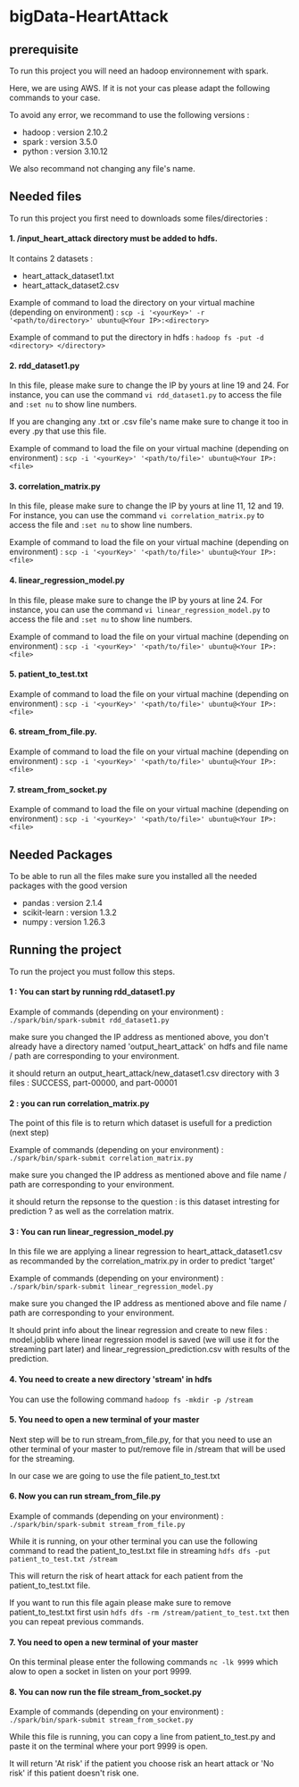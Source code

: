 # bigData-HeartAttack
## prerequisite
To run this project you will need an hadoop environnement with spark.

Here, we are using AWS. If it is not your cas please adapt the following commands to your case. 

To avoid any error, we recommand to use the following versions : 
- hadoop : version 2.10.2
- spark : version 3.5.0
- python : version 3.10.12

We also recommand not changing any file's name.

## Needed files 
To run this project you first need to downloads some files/directories :

#### 1. /input_heart_attack directory must be added to hdfs. 
It contains 2 datasets :
  - heart_attack_dataset1.txt
  - heart_attack_dataset2.csv

Example of command to load the directory on your virtual machine (depending on environment) : `scp -i '<yourKey>' -r '<path/to/directory>' ubuntu@<Your IP>:<directory>` 

Example of command to put the directory in hdfs :    `hadoop fs -put -d <directory> </directory>`       

#### 2. rdd_dataset1.py
  In this file, please make sure to change the IP by yours at line 19 and 24. For instance, you can use the command `vi rdd_dataset1.py` to access the file and `:set nu` to show line numbers.

  If you are changing any .txt or .csv file's name make sure to change it too in every .py that use this file. 

  Example of command to load the file on your virtual machine (depending on environment) : `scp -i '<yourKey>' '<path/to/file>' ubuntu@<Your IP>:<file>`
  
#### 3. correlation_matrix.py
  In this file, please make sure to change the IP by yours at line 11, 12 and 19. For instance, you can use the command `vi correlation_matrix.py` to access the file and `:set nu` to show line numbers.

  Example of command to load the file on your virtual machine (depending on environment) : `scp -i '<yourKey>' '<path/to/file>' ubuntu@<Your IP>:<file>`
  
#### 4. linear_regression_model.py
   In this file, please make sure to change the IP by yours at line 24. For instance, you can use the command `vi linear_regression_model.py` to access the file and `:set nu` to show line numbers.

   Example of command to load the file on your virtual machine (depending on environment) : `scp -i '<yourKey>' '<path/to/file>' ubuntu@<Your IP>:<file>`

#### 5. patient_to_test.txt
Example of command to load the file on your virtual machine (depending on environment) : `scp -i '<yourKey>' '<path/to/file>' ubuntu@<Your IP>:<file>`

#### 6. stream_from_file.py.
   Example of command to load the file on your virtual machine (depending on environment) : `scp -i '<yourKey>' '<path/to/file>' ubuntu@<Your IP>:<file>`

#### 7. stream_from_socket.py
   Example of command to load the file on your virtual machine (depending on environment) : `scp -i '<yourKey>' '<path/to/file>' ubuntu@<Your IP>:<file>`

## Needed Packages 
To be able to run all the files make sure you installed all the needed packages with the good version
* pandas : version 2.1.4
* scikit-learn : version 1.3.2  
* numpy : version 1.26.3

## Running the project
To run the project you must follow this steps.

#### 1 : You can start by running rdd_dataset1.py 
  Example of commands (depending on your environment) :    `./spark/bin/spark-submit rdd_dataset1.py `
  
  make sure you changed the IP address as mentioned above, you don't already have a directory named 'output_heart_attack' on hdfs and file name / path are corresponding to your environment.
  
  it should return an output_heart_attack/new_dataset1.csv directory with 3 files : SUCCESS, part-00000, and part-00001
  
#### 2 : you can run correlation_matrix.py 

  The point of this file is to return which dataset is usefull for a prediction (next step)

  Example of commands (depending on your environment) :    `./spark/bin/spark-submit correlation_matrix.py `
  
  make sure you changed the IP address as mentioned above and file name / path are corresponding to your environment.
  
  it should return the repsonse to the question : is this dataset intresting for prediction ? as well as the correlation matrix.

#### 3 : You can run linear_regression_model.py

  In this file we are applying a linear regression to heart_attack_dataset1.csv as recommanded by the correlation_matrix.py in order to predict 'target' 

  Example of commands (depending on your environment) :   `./spark/bin/spark-submit linear_regression_model.py `

  make sure you changed the IP address as mentioned above and file name / path are corresponding to your environment.

  It should print info about the linear regression and create to new files : model.joblib where linear regression model is saved (we will use it for the streaming part later) and linear_regression_prediction.csv with results of the prediction.

#### 4. You need to create a new directory 'stream' in hdfs 
  You can use the following command `hadoop fs -mkdir -p /stream`

#### 5. You need to open a new terminal of your master 
  Next step will be to run stream_from_file.py, for that you need to use an other terminal of your master to put/remove file in /stream that will be used for the streaming.

  In our case we are going to use the file patient_to_test.txt

#### 6. Now you can run stream_from_file.py
  Example of commands (depending on your environment) :   `./spark/bin/spark-submit stream_from_file.py`

  While it is running, on your other terminal you can use the following command to read the patient_to_test.txt file in streaming `hdfs dfs -put patient_to_test.txt /stream`

  This will return the risk of heart attack for each patient from the patient_to_test.txt file.

  If you want to run this file again please make sure to remove patient_to_test.txt first usin `hdfs dfs -rm /stream/patient_to_test.txt` then you can repeat previous commands.

#### 7. You need to open a new terminal of your master 
  On this terminal please enter the following commands `nc -lk 9999` which alow to open a socket in listen on your port 9999.

#### 8. You can now run the file stream_from_socket.py
  Example of commands (depending on your environment) :   `./spark/bin/spark-submit stream_from_socket.py`

  While this file is running, you can copy a line from patient_to_test.py and paste it on the terminal where your port 9999 is open.

  It will return 'At risk' if the patient you choose risk an heart attack or 'No risk' if this patient doesn't risk one.
  
